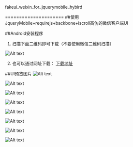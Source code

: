 fakeui_weixin_for_jquerymobile_hybird

=====================
##使用JqueryMobile+requirejs+backbone+iscroll高仿的微信客户端UI

##Android安装程序
1. 扫描下面二维码即可下载（不要使用微信二维码扫描）

![Alt text](https://raw.githubusercontent.com/chenshiming0802/dist/master/fakeui_weixin_for_jquerymobile_hybird/1.0.1/fakeui_weixin_for_jquerymobile_hybird-v1.0.1.apk.png "手机扫描下载")


2. 也可以通过网址下载： [下载地址](https://github.com/chenshiming0802/dist/raw/master/fakeui_weixin_for_jquerymobile_hybird/1.0.1/fakeui_weixin_for_jquerymobile_hybird-v1.0.1.apk "下载") 


##UI预览图片
![Alt text](https://raw.githubusercontent.com/chenshiming0802/dist/master/fakeui_weixin_for_jquerymobile_hybird/1.0.1/preview/1.png "")

![Alt text](https://raw.githubusercontent.com/chenshiming0802/dist/master/fakeui_weixin_for_jquerymobile_hybird/1.0.1/preview/2.png "")

![Alt text](https://raw.githubusercontent.com/chenshiming0802/dist/master/fakeui_weixin_for_jquerymobile_hybird/1.0.1/preview/3.png "")

![Alt text](https://raw.githubusercontent.com/chenshiming0802/dist/master/fakeui_weixin_for_jquerymobile_hybird/1.0.1/preview/4.png "")

![Alt text](https://raw.githubusercontent.com/chenshiming0802/dist/master/fakeui_weixin_for_jquerymobile_hybird/1.0.1/preview/5.png "")

![Alt text](https://raw.githubusercontent.com/chenshiming0802/dist/master/fakeui_weixin_for_jquerymobile_hybird/1.0.1/preview/6.png "")

![Alt text](https://raw.githubusercontent.com/chenshiming0802/dist/master/fakeui_weixin_for_jquerymobile_hybird/1.0.1/preview/7.png "")

![Alt text](https://raw.githubusercontent.com/chenshiming0802/dist/master/fakeui_weixin_for_jquerymobile_hybird/1.0.1/preview/8.png "")
